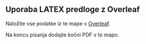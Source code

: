 ## Uporaba LATEX predloge z Overleaf

Naložite vse podatke iz te mape v [Overleaf](https://www.overleaf.com/home).

Na koncu pisanja dodajte kočni PDF v to mapo.
